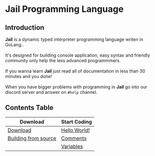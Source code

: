 # Jail Programming Language
## Introduction
**Jail** is a dynamic typed interpreter programming language writen in GoLang..  <br><br>
It's designed for building console application, easy syntax and friendly community only help the less advanced programmmers.<br><br> 
If you wanna learn **Jail** just read all of documentation in less than 30 minutes and you done!<br><br> 
When you have bigger problems with programming in **Jail** go into our discord server and answer on `#help` channel.
## Contents Table
| Download                 | Start Coding |
| ------------------------ | ----------- |
| [Download](https://github.com/SolindekDev/Jail/blob/main/Documentation/Download/Download.md)             | [Hello World!](https://github.com/SolindekDev/Jail/blob/main/Documentation/Start-Coding/HelloWorld.md)       |
| [Building from source](https://github.com/SolindekDev/Jail/blob/main/Documentation/Download/Building.md) | [Comments](https://github.com/SolindekDev/Jail/blob/main/Documentation/Start-Coding/Comments.md)       |
| | [Variables](https://github.com/SolindekDev/Jail/blob/main/Documentation/Start-Coding/Variables.md)
